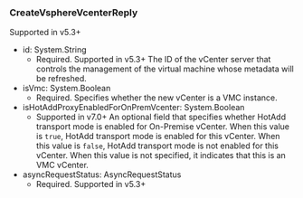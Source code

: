 ### CreateVsphereVcenterReply
Supported in v5.3+

- id: System.String
  - Required. Supported in v5.3+
  The ID of the vCenter server that controls the management of the virtual machine whose metadata will be refreshed.
- isVmc: System.Boolean
  - Required. Specifies whether the new vCenter is a VMC instance.
- isHotAddProxyEnabledForOnPremVcenter: System.Boolean
  - Supported in v7.0+ An optional field that specifies whether HotAdd transport mode is enabled for On-Premise vCenter. When this value is `true`, HotAdd transport mode is enabled for this vCenter. When this value is `false`, HotAdd transport mode is not enabled for this vCenter. When this value is not specified, it indicates that this is an VMC vCenter.
- asyncRequestStatus: AsyncRequestStatus
  - Required. Supported in v5.3+
